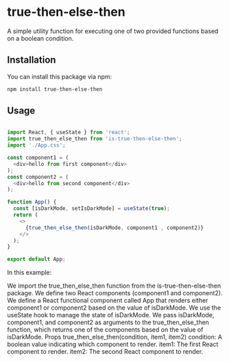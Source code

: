 # true-then-else-then

A simple utility function for executing one of two provided functions based on a boolean condition.

## Installation

You can install this package via npm:

```bash
npm install true-then-else-then
```
## Usage
```javascript

import React, { useState } from 'react';
import true_then_else_then from 'is-true-then-else-then';
import './App.css';

const component1 = (
  <div>hello from first component</div>
);
const component2 = (
  <div>hello from second component</div>
);

function App() {
  const [isDarkMode, setIsDarkMode] = useState(true);
  return (
    <>
      {true_then_else_then(isDarkMode, component1 , component2)}
    </>
  );
}

export default App;
```
In this example:

We import the true_then_else_then function from the is-true-then-else-then package.
We define two React components (component1 and component2).
We define a React functional component called App that renders either component1 or component2 based on the value of isDarkMode.
We use the useState hook to manage the state of isDarkMode.
We pass isDarkMode, component1, and component2 as arguments to the true_then_else_then function, which returns one of the components based on the value of isDarkMode.
Props
true_then_else_then(condition, item1, item2)
condition: A boolean value indicating which component to render.
item1: The first React component to render.
item2: The second React component to render.